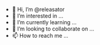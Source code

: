- 👋 Hi, I’m @releasator
- 👀 I’m interested in ...
- 🌱 I’m currently learning ...
- 💞️ I’m looking to collaborate on ...
- 📫 How to reach me ...

<!---
releasator/releasator is a ✨ special ✨ repository because its `README.md` (this file) appears on your GitHub profile.
You can click the Preview link to take a look at your changes.
--->
